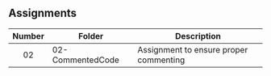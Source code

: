 ## Assignments

| Number | Folder | Description |
| :----: | ------ | ----------- |
|    02    |    02-CommentedCode    |       Assignment to ensure proper commenting      |

